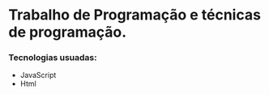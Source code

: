 # Trabalho de Programação e técnicas de programação.

 ### Tecnologias usuadas:
 - JavaScript
 - Html

